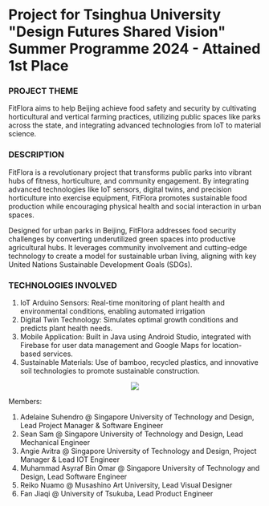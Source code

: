 # Project for Tsinghua University "Design Futures Shared Vision" Summer Programme 2024 - Attained 1st Place

### PROJECT THEME
FitFlora aims to help Beijing achieve food safety and security by cultivating horticultural and vertical farming practices, utilizing public spaces like parks across the state, and integrating advanced technologies from IoT to material science. 

### DESCRIPTION
FitFlora is a revolutionary project that transforms public parks into vibrant hubs of fitness, horticulture, and community engagement. By integrating advanced technologies like IoT sensors, digital twins, and precision horticulture into exercise equipment, FitFlora promotes sustainable food production while encouraging physical health and social interaction in urban spaces.

Designed for urban parks in Beijing, FitFlora addresses food security challenges by converting underutilized green spaces into productive agricultural hubs. It leverages community involvement and cutting-edge technology to create a model for sustainable urban living, aligning with key United Nations Sustainable Development Goals (SDGs).

### TECHNOLOGIES INVOLVED
1) IoT Arduino Sensors: Real-time monitoring of plant health and environmental conditions, enabling automated irrigation
2) Digital Twin Technology: Simulates optimal growth conditions and predicts plant health needs.
3) Mobile Application: Built in Java using Android Studio, integrated with Firebase for user data management and Google Maps for location-based services.
4) Sustainable Materials: Use of bamboo, recycled plastics, and innovative soil technologies to promote sustainable construction.

<p align="center">
  <img src="https://github.com/user-attachments/assets/6068c96e-10ce-4ec5-b424-3facefd7ef30" />
</p>


Members:
1) Adelaine Suhendro @ Singapore University of Technology and Design, Lead Project Manager & Software Engineer
2) Sean Sam @ Singapore University of Technology and Design, Lead Mechanical Engineer
3) Angie Avitra @ Singapore University of Technology and Design, Project Manager & Lead IOT Engineer
4) Muhammad Asyraf Bin Omar @ Singapore University of Technology and Design, Lead Software Engineer
5) Reiko Nuamo @ Musashino Art University, Lead Visual Designer
6) Fan Jiaqi @ University of Tsukuba, Lead Product Engineer



